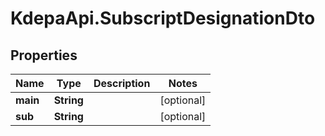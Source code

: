 # KdepaApi.SubscriptDesignationDto

## Properties

Name | Type | Description | Notes
------------ | ------------- | ------------- | -------------
**main** | **String** |  | [optional] 
**sub** | **String** |  | [optional] 


